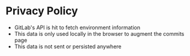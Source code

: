 # Privacy Policy

* GitLab's API is hit to fetch environment information
* This data is only used locally in the browser to augment the commits page
* This data is not sent or persisted anywhere